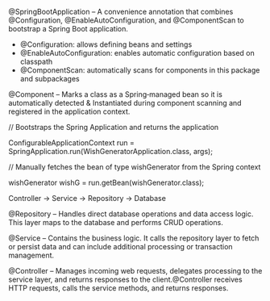 



@SpringBootApplication – A convenience annotation that combines
@Configuration, @EnableAutoConfiguration, and @ComponentScan to bootstrap a Spring Boot application.
- @Configuration: allows defining beans and settings
- @EnableAutoConfiguration: enables automatic configuration based on classpath
- @ComponentScan: automatically scans for components in this package and subpackages

@Component – Marks a class as a Spring‑managed bean so it is automatically detected & Instantiated during component scanning and registered in the application context.

// Bootstraps the Spring Application and returns the application 

ConfigurableApplicationContext run = SpringApplication.run(WishGeneratorApplication.class, args);

// Manually fetches the bean of type wishGenerator from the Spring context

wishGenerator wishG = run.getBean(wishGenerator.class);

Controller → Service → Repository → Database

@Repository – Handles direct database operations and data access logic. This layer maps to the database and performs CRUD operations.

@Service – Contains the business logic. It calls the repository layer to fetch or persist data and can include additional processing or transaction management.

@Controller – Manages incoming web requests, delegates processing to the service layer, and returns responses to the client.@Controller receives HTTP requests, calls the service methods, and returns responses.




